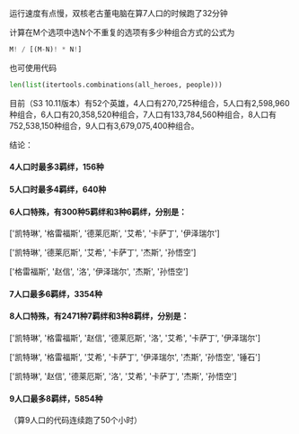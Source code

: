 运行速度有点慢，双核老古董电脑在算7人口的时候跑了32分钟

计算在M个选项中选N个不重复的选项有多少种组合方式的公式为

```python
M! / [(M-N)! * N!]
```

也可使用代码

```python
len(list(itertools.combinations(all_heroes, people)))
```

目前（S3 10.11版本）有52个英雄，4人口有270,725种组合，5人口有2,598,960种组合，6人口有20,358,520种组合，7人口有133,784,560种组合，8人口有752,538,150种组合，9人口有3,679,075,400种组合。

结论：

#### 4人口时最多3羁绊，156种

#### 5人口时最多4羁绊，640种

#### 6人口特殊，有300种5羁绊和3种6羁绊，分别是：

['凯特琳', '格雷福斯', '德莱厄斯', '艾希', '卡萨丁', '伊泽瑞尔']

['凯特琳', '德莱厄斯', '艾希', '卡萨丁', '杰斯', '孙悟空']

['格雷福斯', '赵信', '洛', '伊泽瑞尔', '杰斯', '孙悟空']

#### 7人口最多6羁绊，3354种

#### 8人口特殊，有2471种7羁绊和3种8羁绊，分别是：

['凯特琳', '格雷福斯', '赵信', '德莱厄斯', '洛', '艾希', '卡萨丁', '伊泽瑞尔']

['凯特琳', '格雷福斯', '艾希', '卡萨丁', '伊泽瑞尔', '杰斯', '孙悟空', '锤石']

['凯特琳', '赵信', '德莱厄斯', '洛', '艾希', '卡萨丁', '杰斯', '孙悟空']

#### 9人口最多8羁绊，5854种

（算9人口的代码连续跑了50个小时）